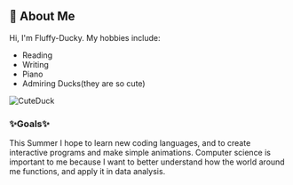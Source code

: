 ## :duck: About **Me**
Hi, I'm Fluffy-Ducky. My hobbies include:
- Reading
- Writing
- Piano
- Admiring Ducks(they are so cute)

![CuteDuck](https://hips.hearstapps.com/hmg-prod.s3.amazonaws.com/images/how-to-keep-ducks-call-ducks-1615457181.jpg)

### :sparkles:Goals:sparkles:
This Summer I hope to learn new coding languages, and to create interactive programs and make simple animations.
Computer science is important to me because I want to better understand how the world around me functions, and apply it in data analysis.
